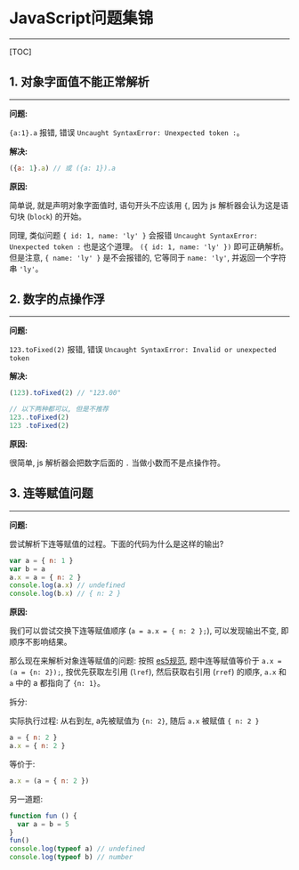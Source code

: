 # JavaScript问题集锦

---

[TOC]

## 1. 对象字面值不能正常解析

---

**问题:**

`{a:1}.a` 报错, 错误 `Uncaught SyntaxError: Unexpected token :`。

**解决:**

```javascript
({a: 1}.a) // 或 ({a: 1}).a
```

**原因:**

简单说, 就是声明对象字面值时, 语句开头不应该用 `{`, 因为 js 解析器会认为这是语句块 (`block`) 的开始。

同理, 类似问题 `{ id: 1, name: 'ly' }` 会报错 `Uncaught SyntaxError: Unexpected token :` 也是这个道理。
`({ id: 1, name: 'ly' })` 即可正确解析。但是注意, `{ name: 'ly' }` 是不会报错的, 它等同于 `name: 'ly'`, 并返回一个字符串 `'ly'`。

## 2. 数字的点操作浮

---

**问题:**

`123.toFixed(2)` 报错, 错误 `Uncaught SyntaxError: Invalid or unexpected token`

**解决:**

```javascript
(123).toFixed(2) // "123.00"

// 以下两种都可以, 但是不推荐
123..toFixed(2)
123 .toFixed(2)
```

**原因:**

很简单, js 解析器会把数字后面的 `.` 当做小数而不是点操作符。

## 3. 连等赋值问题

---

**问题:**

尝试解析下连等赋值的过程。下面的代码为什么是这样的输出?

```javascript
var a = { n: 1 }
var b = a
a.x = a = { n: 2 }
console.log(a.x) // undefined
console.log(b.x) // { n: 2 }
```

**原因:**

我们可以尝试交换下连等赋值顺序 (`a = a.x = { n: 2 };`), 可以发现输出不变, 即顺序不影响结果。

那么现在来解析对象连等赋值的问题: 按照 [es5规范](https://es5.github.io/#x11.13), 题中连等赋值等价于 `a.x = (a = {n: 2});`, 按优先获取左引用 (`lref`),
然后获取右引用 (`rref`) 的顺序, `a.x` 和 `a` 中的 a 都指向了 `{n: 1}`。

拆分:

实际执行过程: 从右到左, a先被赋值为 `{n: 2}`, 随后 `a.x` 被赋值 `{ n: 2 }`

```javascript
a = { n: 2 }
a.x = { n: 2 }
```

等价于:

```javascript
a.x = (a = { n: 2 })
```

另一道题:

```javascript
function fun () {
  var a = b = 5
}
fun()
console.log(typeof a) // undefined
console.log(typeof b) // number
```
